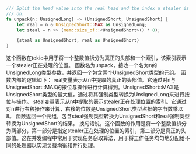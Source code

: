 
```rust
/// Split the head value into the real head and the index a stealer is working
/// on.
fn unpack(n: UnsignedLong) -> (UnsignedShort, UnsignedShort) {
    let real = n & UnsignedShort::MAX as UnsignedLong;
    let steal = n >> (mem::size_of::<UnsignedShort>() * 8);

    (steal as UnsignedShort, real as UnsignedShort)
}
```
这个函数在tokio中用于将一个整数值拆分为真正的头部和一个索引，该索引表示一个stealer正在处理的位置。
函数名为unpack，接收一个名为n的UnsignedLong类型参数，并返回一个包含两个UnsignedShort类型的元组。
函数内部的逻辑如下：
real变量表示从n中提取的真正的头部值。它通过对n与UnsignedShort::MAX的按位与操作进行计算得到。UnsignedShort::MAX是UnsignedShort类型的最大值，通过将其强制类型转换为UnsignedLong来进行按位与操作。
steal变量表示从n中提取的表示stealer正在处理位置的索引。它通过对n进行右移操作来计算，右移的位数是UnsignedShort类型占据的字节数乘以8。
函数返回一个元组，包含steal强制类型转换为UnsignedShort和real强制类型转换为UnsignedShort的结果。
换句话说，这个函数的作用是将一个整数值拆分为两部分，第一部分是指定stealer正在处理的位置的索引，第二部分是真正的头部值。这在并发编程中常用于实现任务窃取算法，用于将工作任务均匀地分配给不同的处理器以实现负载均衡和并行处理。

```rust

```
